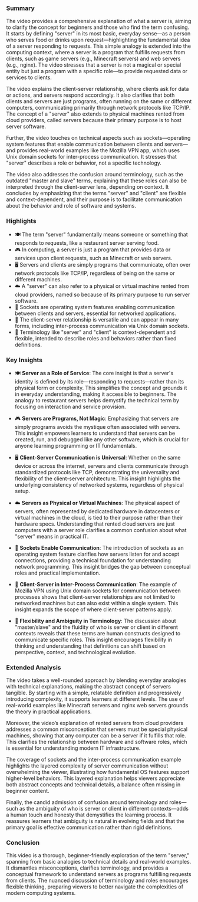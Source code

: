 ### Summary  
The video provides a comprehensive explanation of what a server is, aiming to clarify the concept for beginners and those who find the term confusing. It starts by defining "server" in its most basic, everyday sense—as a person who serves food or drinks upon request—highlighting the fundamental idea of a server responding to requests. This simple analogy is extended into the computing context, where a server is a program that fulfills requests from clients, such as game servers (e.g., Minecraft servers) and web servers (e.g., nginx). The video stresses that a server is not a magical or special entity but just a program with a specific role—to provide requested data or services to clients.  

The video explains the client-server relationship, where clients ask for data or actions, and servers respond accordingly. It also clarifies that both clients and servers are just programs, often running on the same or different computers, communicating primarily through network protocols like TCP/IP. The concept of a "server" also extends to physical machines rented from cloud providers, called servers because their primary purpose is to host server software.  

Further, the video touches on technical aspects such as sockets—operating system features that enable communication between clients and servers—and provides real-world examples like the Mozilla VPN app, which uses Unix domain sockets for inter-process communication. It stresses that "server" describes a role or behavior, not a specific technology.  

The video also addresses the confusion around terminology, such as the outdated "master and slave" terms, explaining that these roles can also be interpreted through the client-server lens, depending on context. It concludes by emphasizing that the terms "server" and "client" are flexible and context-dependent, and their purpose is to facilitate communication about the behavior and role of software and systems.  

### Highlights  
- 🍽️ The term "server" fundamentally means someone or something that responds to requests, like a restaurant server serving food.  
- 🎮 In computing, a server is just a program that provides data or services upon client requests, such as Minecraft or web servers.  
- 🖥️ Servers and clients are simply programs that communicate, often over network protocols like TCP/IP, regardless of being on the same or different machines.  
- ☁️ A "server" can also refer to a physical or virtual machine rented from cloud providers, named so because of its primary purpose to run server software.  
- 🧩 Sockets are operating system features enabling communication between clients and servers, essential for networked applications.  
- 🔄 The client-server relationship is versatile and can appear in many forms, including inter-process communication via Unix domain sockets.  
- 🔄 Terminology like "server" and "client" is context-dependent and flexible, intended to describe roles and behaviors rather than fixed definitions.  

### Key Insights  
- 🍽️ **Server as a Role of Service**: The core insight is that a server's identity is defined by its role—responding to requests—rather than its physical form or complexity. This simplifies the concept and grounds it in everyday understanding, making it accessible to beginners. The analogy to restaurant servers helps demystify the technical term by focusing on interaction and service provision.  

- 🎮 **Servers are Programs, Not Magic**: Emphasizing that servers are simply programs avoids the mystique often associated with servers. This insight empowers learners to understand that servers can be created, run, and debugged like any other software, which is crucial for anyone learning programming or IT fundamentals.  

- 🖥️ **Client-Server Communication is Universal**: Whether on the same device or across the internet, servers and clients communicate through standardized protocols like TCP, demonstrating the universality and flexibility of the client-server architecture. This insight highlights the underlying consistency of networked systems, regardless of physical setup.  

- ☁️ **Servers as Physical or Virtual Machines**: The physical aspect of servers, often represented by dedicated hardware in datacenters or virtual machines in the cloud, is tied to their purpose rather than their hardware specs. Understanding that rented cloud servers are just computers with a server role clarifies a common confusion about what "server" means in practical IT.  

- 🧩 **Sockets Enable Communication**: The introduction of sockets as an operating system feature clarifies how servers listen for and accept connections, providing a technical foundation for understanding network programming. This insight bridges the gap between conceptual roles and practical implementation.  

- 🔄 **Client-Server in Inter-Process Communication**: The example of Mozilla VPN using Unix domain sockets for communication between processes shows that client-server relationships are not limited to networked machines but can also exist within a single system. This insight expands the scope of where client-server patterns apply.  

- 🔄 **Flexibility and Ambiguity in Terminology**: The discussion about "master/slave" and the fluidity of who is server or client in different contexts reveals that these terms are human constructs designed to communicate specific roles. This insight encourages flexibility in thinking and understanding that definitions can shift based on perspective, context, and technological evolution.  

### Extended Analysis  
The video takes a well-rounded approach by blending everyday analogies with technical explanations, making the abstract concept of servers tangible. By starting with a simple, relatable definition and progressively introducing complexity, it supports learners at different levels. The use of real-world examples like Minecraft servers and nginx web servers grounds the theory in practical applications.  

Moreover, the video’s explanation of rented servers from cloud providers addresses a common misconception that servers must be special physical machines, showing that any computer can be a server if it fulfills that role. This clarifies the relationship between hardware and software roles, which is essential for understanding modern IT infrastructure.  

The coverage of sockets and the inter-process communication example highlights the layered complexity of server communication without overwhelming the viewer, illustrating how fundamental OS features support higher-level behaviors. This layered explanation helps viewers appreciate both abstract concepts and technical details, a balance often missing in beginner content.  

Finally, the candid admission of confusion around terminology and roles—such as the ambiguity of who is server or client in different contexts—adds a human touch and honesty that demystifies the learning process. It reassures learners that ambiguity is natural in evolving fields and that the primary goal is effective communication rather than rigid definitions.  

### Conclusion  
This video is a thorough, beginner-friendly exploration of the term "server," spanning from basic analogies to technical details and real-world examples. It dismantles misconceptions, clarifies terminology, and provides a conceptual framework to understand servers as programs fulfilling requests from clients. The nuanced discussion of terminology and roles encourages flexible thinking, preparing viewers to better navigate the complexities of modern computing systems.
